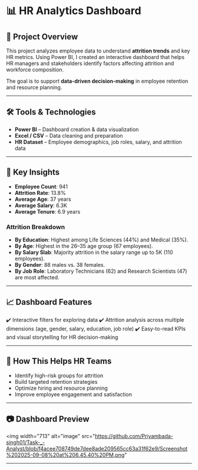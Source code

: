 

# 📊 HR Analytics Dashboard

## 📌 Project Overview

This project analyzes employee data to understand **attrition trends** and key HR metrics. Using Power BI, I created an interactive dashboard that helps HR managers and stakeholders identify factors affecting attrition and workforce composition.

The goal is to support **data-driven decision-making** in employee retention and resource planning.

---

## 🛠️ Tools & Technologies

* **Power BI** – Dashboard creation & data visualization
* **Excel / CSV** – Data cleaning and preparation
* **HR Dataset** – Employee demographics, job roles, salary, and attrition data

---

## 🔑 Key Insights

* **Employee Count**: 941
* **Attrition Rate**: 13.8%
* **Average Age**: 37 years
* **Average Salary**: 6.3K
* **Average Tenure**: 6.9 years

### Attrition Breakdown

* **By Education**: Highest among Life Sciences (44%) and Medical (35%).
* **By Age**: Highest in the 26–35 age group (67 employees).
* **By Salary Slab**: Majority attrition in the salary range up to 5K (110 employees).
* **By Gender**: 88 males vs. 38 females.
* **By Job Role**: Laboratory Technicians (62) and Research Scientists (47) are most affected.

---

## 📈 Dashboard Features

✔️ Interactive filters for exploring data
✔️ Attrition analysis across multiple dimensions (age, gender, salary, education, job role)
✔️ Easy-to-read KPIs and visual storytelling for HR decision-making

---

## 🚀 How This Helps HR Teams

* Identify high-risk groups for attrition
* Build targeted retention strategies
* Optimize hiring and resource planning
* Improve employee engagement and satisfaction

---

## 📷 Dashboard Preview


<img width="713" alt="image" src="https://github.com/Priyambada-singh01/Task-_-Analyst/blob/f4acee708749de7dee8ade209565cc63a31f62e9/Screenshot%202025-09-08%20at%206.45.40%20PM.png"

---




